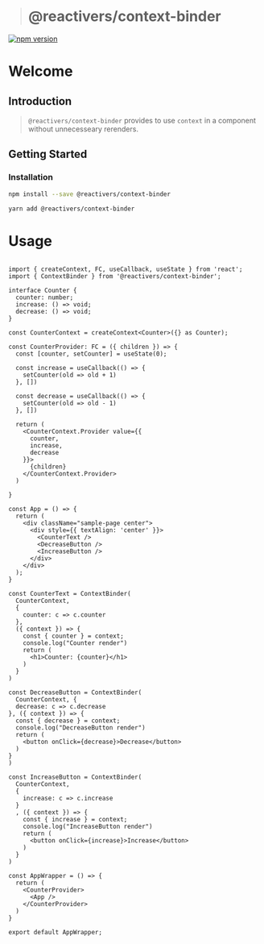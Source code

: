 > # @reactivers/context-binder

[![npm version](https://badge.fury.io/js/@reactivers%2Fcontext-binder.svg)](//www.npmjs.com/package/@reactivers/context-binder)

# Welcome

## Introduction

> ```@reactivers/context-binder``` provides to use ```context``` in a component without unnecesseary rerenders.

## Getting Started

### Installation

```bash
npm install --save @reactivers/context-binder

yarn add @reactivers/context-binder
```

# Usage

```tsx

import { createContext, FC, useCallback, useState } from 'react';
import { ContextBinder } from '@reactivers/context-binder';

interface Counter {
  counter: number;
  increase: () => void;
  decrease: () => void;
}

const CounterContext = createContext<Counter>({} as Counter);

const CounterProvider: FC = ({ children }) => {
  const [counter, setCounter] = useState(0);

  const increase = useCallback(() => {
    setCounter(old => old + 1)
  }, [])

  const decrease = useCallback(() => {
    setCounter(old => old - 1)
  }, [])

  return (
    <CounterContext.Provider value={{
      counter,
      increase,
      decrease
    }}>
      {children}
    </CounterContext.Provider>
  )

}

const App = () => {
  return (
    <div className="sample-page center">
      <div style={{ textAlign: 'center' }}>
        <CounterText />
        <DecreaseButton />
        <IncreaseButton />
      </div>
    </div>
  );
}

const CounterText = ContextBinder(
  CounterContext,
  {
    counter: c => c.counter
  },
  ({ context }) => {
    const { counter } = context;
    console.log("Counter render")
    return (
      <h1>Counter: {counter}</h1>
    )
  }
)

const DecreaseButton = ContextBinder(
  CounterContext, {
  decrease: c => c.decrease
}, ({ context }) => {
  const { decrease } = context;
  console.log("DecreaseButton render")
  return (
    <button onClick={decrease}>Decrease</button>
  )
}
)

const IncreaseButton = ContextBinder(
  CounterContext,
  {
    increase: c => c.increase
  }
  , ({ context }) => {
    const { increase } = context;
    console.log("IncreaseButton render")
    return (
      <button onClick={increase}>Increase</button>
    )
  }
)

const AppWrapper = () => {
  return (
    <CounterProvider>
      <App />
    </CounterProvider>
  )
}

export default AppWrapper;


```